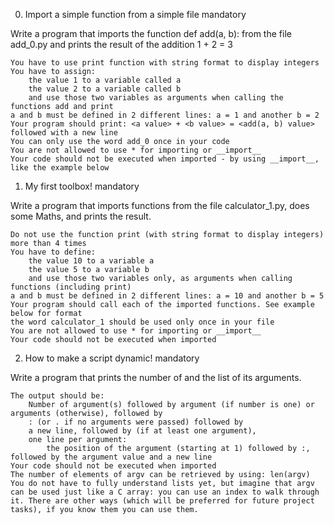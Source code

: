 0. Import a simple function from a simple file
mandatory

Write a program that imports the function def add(a, b): from the file add_0.py and prints the result of the addition 1 + 2 = 3

    You have to use print function with string format to display integers
    You have to assign:
        the value 1 to a variable called a
        the value 2 to a variable called b
        and use those two variables as arguments when calling the functions add and print
    a and b must be defined in 2 different lines: a = 1 and another b = 2
    Your program should print: <a value> + <b value> = <add(a, b) value> followed with a new line
    You can only use the word add_0 once in your code
    You are not allowed to use * for importing or __import__
    Your code should not be executed when imported - by using __import__, like the example below


1. My first toolbox!
mandatory

Write a program that imports functions from the file calculator_1.py, does some Maths, and prints the result.

    Do not use the function print (with string format to display integers) more than 4 times
    You have to define:
        the value 10 to a variable a
        the value 5 to a variable b
        and use those two variables only, as arguments when calling functions (including print)
    a and b must be defined in 2 different lines: a = 10 and another b = 5
    Your program should call each of the imported functions. See example below for format
    the word calculator_1 should be used only once in your file
    You are not allowed to use * for importing or __import__
    Your code should not be executed when imported


2. How to make a script dynamic!
mandatory

Write a program that prints the number of and the list of its arguments.

    The output should be:
        Number of argument(s) followed by argument (if number is one) or arguments (otherwise), followed by
        : (or . if no arguments were passed) followed by
        a new line, followed by (if at least one argument),
        one line per argument:
            the position of the argument (starting at 1) followed by :, followed by the argument value and a new line
    Your code should not be executed when imported
    The number of elements of argv can be retrieved by using: len(argv)
    You do not have to fully understand lists yet, but imagine that argv can be used just like a C array: you can use an index to walk through it. There are other ways (which will be preferred for future project tasks), if you know them you can use them.


